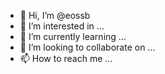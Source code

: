- 👋 Hi, I’m @eossb
- 👀 I’m interested in ...
- 🌱 I’m currently learning ...
- 💞️ I’m looking to collaborate on ...
- 📫 How to reach me ...

<!---
eossb/eossb is a ✨ special ✨ repository because its `README.md` (this file) appears on your GitHub profile.
You can click the Preview link to take a look at your changes.
--->
